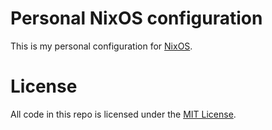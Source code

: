 # Personal NixOS configuration

This is my personal configuration for [NixOS](https://nixos.org).

# License

All code in this repo is licensed under the [MIT License](LICENSE).
